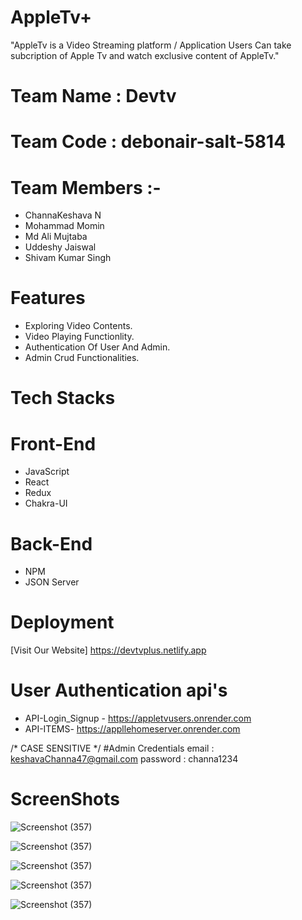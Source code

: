 
# AppleTv+
 "AppleTv is a Video Streaming platform / Application 
  Users Can take subcription of Apple Tv and watch exclusive 
  content of AppleTv."
# Team Name : Devtv
# Team Code : debonair-salt-5814
# Team Members :-
* ChannaKeshava N
* Mohammad Momin
* Md Ali Mujtaba
* Uddeshy Jaiswal
* Shivam Kumar Singh

# Features
* Exploring Video Contents.
* Video Playing Functionlity.
* Authentication Of User And Admin.
* Admin Crud Functionalities.
 # Tech Stacks
 # Front-End
 * JavaScript
 * React 
 * Redux
 * Chakra-UI
 # Back-End
 * NPM
 * JSON Server
 
# Deployment 
[Visit Our Website] https://devtvplus.netlify.app
# User Authentication api's

- API-Login_Signup - https://appletvusers.onrender.com
- API-ITEMS- https://appllehomeserver.onrender.com

/* CASE SENSITIVE */
#Admin Credentials
email : keshavaChanna47@gmail.com
password : channa1234


# ScreenShots
![Screenshot (357)](https://github.com/Channa47/debonair-salt-5814/blob/main/devtvHomePage.png?raw=true)

![Screenshot (357)](https://github.com/Channa47/debonair-salt-5814/blob/main/devtvhome2.png)

![Screenshot (357)](https://github.com/Channa47/debonair-salt-5814/blob/main/devtvhome3.png?raw=true)

![Screenshot (357)](https://github.com/Channa47/debonair-salt-5814/blob/main/devtvhome4.png?raw=true)

![Screenshot (357)](https://github.com/Channa47/debonair-salt-5814/blob/main/devtvhome5.png?raw=true)


 

